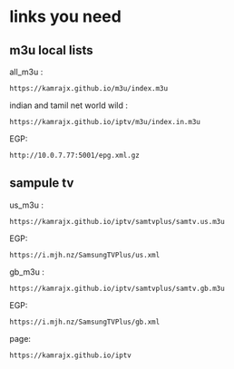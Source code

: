 # links you need

## m3u local lists
all_m3u :
    
    https://kamrajx.github.io/m3u/index.m3u

indian and tamil net world wild :
    
    https://kamrajx.github.io/iptv/m3u/index.in.m3u
EGP:
	
	http://10.0.7.77:5001/epg.xml.gz


## sampule tv

us_m3u :
    
    https://kamrajx.github.io/iptv/samtvplus/samtv.us.m3u

EGP: 
    
    https://i.mjh.nz/SamsungTVPlus/us.xml

gb_m3u : 
    
    https://kamrajx.github.io/iptv/samtvplus/samtv.gb.m3u

EGP: 
    
    https://i.mjh.nz/SamsungTVPlus/gb.xml

page:

    https://kamrajx.github.io/iptv